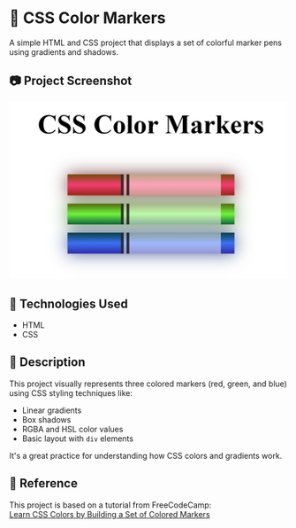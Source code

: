 # 🎨 CSS Color Markers

A simple HTML and CSS project that displays a set of colorful marker pens using gradients and shadows.

## 📷 Project Screenshot

![Project Screenshot](./image/project.png)

## 🔧 Technologies Used

- HTML
- CSS

## 📄 Description

This project visually represents three colored markers (red, green, and blue) using CSS styling techniques like:

- Linear gradients
- Box shadows
- RGBA and HSL color values
- Basic layout with `div` elements

It's a great practice for understanding how CSS colors and gradients work.

## 🔗 Reference

This project is based on a tutorial from FreeCodeCamp:  
[Learn CSS Colors by Building a Set of Colored Markers](https://www.freecodecamp.org/learn/2022/responsive-web-design/learn-css-colors-by-building-a-set-of-colored-markers/step-1)
